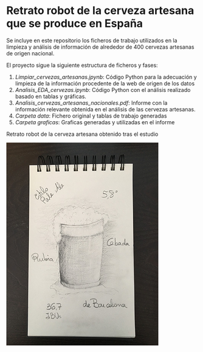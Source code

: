 # Retrato robot de la cerveza artesana que se produce en España

Se incluye en este repositorio los ficheros de trabajo utilizados en la limpieza y análisis de información de alrededor de 400 cervezas artesanas de origen nacional.

El proyecto sigue la siguiente estructura de ficheros y fases:
1. *Limpiar_cervezas_artesanas.jpynb*: Código Python para la adecuación y limpieza de la información procedente de la web de origen de los datos
2. *Analisis_EDA_cervezas.ipynb*: Código Python con el análisis realizado basado en tablas y gráficas.
3. *Analisis_cervezas_artesanas_nacionales.pdf*: Informe con la información relevante obtenida en el análisis de las cervezas artesanas.
4. *Carpeta data*: Fichero original y tablas de trabajo generadas
5. *Carpeta graficas*: Graficas generadas y utilizadas en el informe



Retrato robot de la cerveza artesana obtenido tras el estudio

![imagen](./IMG_4467_pe.jpg)